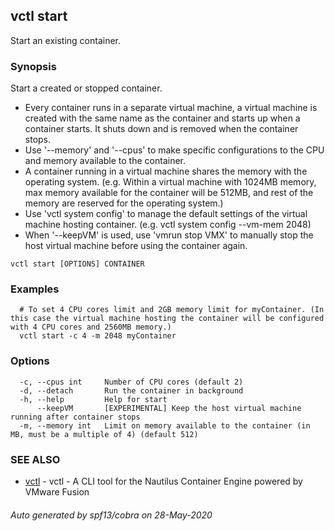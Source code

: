 ## vctl start

Start an existing container.

### Synopsis

Start a created or stopped container.
* Every container runs in a separate virtual machine, a virtual machine is created with the same name as the container and starts up when a container starts. It shuts down and is removed when the container stops.
* Use '--memory' and '--cpus' to make specific configurations to the CPU and memory available to the container.
* A container running in a virtual machine shares the memory with the operating system. (e.g. Within a virtual machine with 1024MB memory, max memory available for the container will be 512MB, and rest of the memory are reserved for the operating system.)
* Use 'vctl system config' to manage the default settings of the virtual machine hosting container. (e.g. vctl system config --vm-mem 2048)
* When '--keepVM' is used, use 'vmrun stop VMX' to manually stop the host virtual machine before using the container again.

```
vctl start [OPTIONS] CONTAINER
```

### Examples

```
  # To set 4 CPU cores limit and 2GB memory limit for myContainer. (In this case the virtual machine hosting the container will be configured with 4 CPU cores and 2560MB memory.)
  vctl start -c 4 -m 2048 myContainer
```

### Options

```
  -c, --cpus int     Number of CPU cores (default 2)
  -d, --detach       Run the container in background
  -h, --help         Help for start
      --keepVM       [EXPERIMENTAL] Keep the host virtual machine running after container stops
  -m, --memory int   Limit on memory available to the container (in MB, must be a multiple of 4) (default 512)
```

### SEE ALSO

* [vctl](vctl.md)	 - vctl - A CLI tool for the Nautilus Container Engine powered by VMware Fusion

###### Auto generated by spf13/cobra on 28-May-2020
